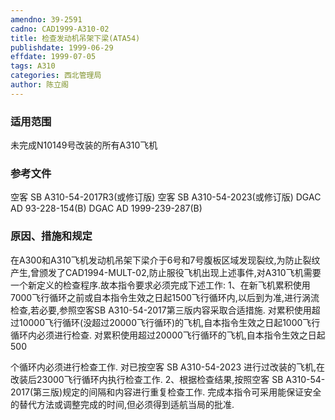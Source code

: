 ```yaml
---
amendno: 39-2591
cadno: CAD1999-A310-02
title: 检查发动机吊架下梁(ATA54)
publishdate: 1999-06-29
effdate: 1999-07-05
tags: A310
categories: 西北管理局
author: 陈立阁
---
```


### 适用范围 
未完成N10149号改装的所有A310飞机

### 参考文件
空客 SB A310-54-2017R3(或修订版) 
空客 SB A310-54-2023(或修订版) 
     DGAC AD 93-228-154(B) 
     DGAC AD 1999-239-287(B) 

### 原因、措施和规定 
在A300和A310飞机发动机吊架下梁介于6号和7号腹板区域发现裂纹,为防止裂纹产生,曾颁发了CAD1994-MULT-02,防止服役飞机出现上述事件,对A310飞机需要一个新定义的检查程序.故本指令要求必须完成下述工作: 
   1、在新飞机累积使用7000飞行循环之前或自本指令生效之日起1500飞行循环内,以后到为准,进行涡流检查,若必要,参照空客SB A310-54-2017第三版内容采取合适措施. 
    对累积使用超过10000飞行循环(没超过20000飞行循环)的飞机,自本指令生效之日起1000飞行循环内必须进行检查. 
    对累积使用超过20000飞行循环的飞机,自本指令生效之日起500
  
个循环内必须进行检查工作.     对已按空客 SB A310-54-2023 进行过改装的飞机,在改装后23000飞行循环内执行检查工作.    2、根据检查结果,按照空客 SB A310-54-2017(第三版)规定的间隔和内容进行重复检查工作.     完成本指令可采用能保证安全的替代方法或调整完成的时间,但必须得到适航当局的批准. 
